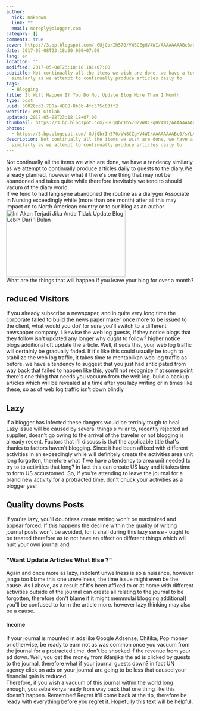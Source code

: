 ```yaml
---
author:
  nick: Unknown
  link: ""
  email: noreply@blogger.com
category: []
comments: true
cover: https://3.bp.blogspot.com/-GUjQbrIh570/VW8CZgHV4WI/AAAAAAAABc0/sYLAihhUM8g/s320/Screenshot_2.jpg
date: 2017-05-08T23:18:00.000+07:00
lang: en
location: ""
modified: 2017-05-08T23:18:18.181+07:00
subtitle: Not continually all the items we wish are done, we have a tendency
  similarly as we attempt to continually produce articles daily to
tags:
  - Blogging
title: It Will Happen If You Do Not Update Blog More Than 1 Month
type: post
uuid: 30026cd3-780a-4888-8b3b-4fc375c03ff2
webtitle: WMI Gitlab
updated: 2017-05-08T23:18:18+07:00
thumbnail: https://3.bp.blogspot.com/-GUjQbrIh570/VW8CZgHV4WI/AAAAAAAABc0/sYLAihhUM8g/s320/Screenshot_2.jpg
photos:
  - https://3.bp.blogspot.com/-GUjQbrIh570/VW8CZgHV4WI/AAAAAAAABc0/sYLAihhUM8g/s320/Screenshot_2.jpg
description: Not continually all the items we wish are done, we have a tendency
  similarly as we attempt to continually produce articles daily to
---
```


<div dir="ltr" style="text-align: left;" trbidi="on">Not continually all the items we wish are done, we have a tendency     similarly as we attempt to continually produce articles daily to guests to     the diary.We already planned, however what if there's one thing that may     not be abandoned and takes quite while therefore inevitably we tend to     should vacum of the diary world. <br>If we tend to had lang syne abandoned the routine as a diaryger Associate     in Nursing exceedingly while (more than one month) after all this may     impact on to North American country or to our blog as an author <br><a href="http://3.bp.blogspot.com/-GUjQbrIh570/VW8CZgHV4WI/AAAAAAAABc0/sYLAihhUM8g/s1600/Screenshot_2.jpg" rel="noopener noreferer nofollow">        <img alt="Ini Akan Terjadi Jika Anda Tidak Update Blog Lebih Dari 1 Bulan" border="0" height="181" src="https://3.bp.blogspot.com/-GUjQbrIh570/VW8CZgHV4WI/AAAAAAAABc0/sYLAihhUM8g/s320/Screenshot_2.jpg" title="It Will Happen If You Do Not Update Blog More Than 1 Month" width="320">    </a><br>What are the things that will happen if you leave your blog for over a     month? <br><h2>    <strong>reduced Visitors</strong></h2>If you already subscribe a newspaper, and in quite very long time the     corporate failed to build the news paper maker once more to be issued to     the client, what would you do? for sure you'll switch to a different     newspaper company. Likewise the web log guests, if they notice blogs that     they follow isn't updated any longer why ought to follow? higher notice     blogs additional oft update the article. Well, if suda this, your web log     traffic will certainly be gradually faded. If it's like this could usually     be tough to stabilize the web log traffic, it takes time to mentabilkan web     log traffic as before. we have a tendency to suggest that you just had     anticipated from way back that failed to happen like this, you'll not     recognize if at some point there's one thing that needs you vacuum from the     web log. build a backup articles which will be revealed at a time after you     lazy writing or in times like these, so as of web log traffic isn't down     blindly <br><h2>    <strong>Lazy</strong></h2>If a blogger has infected these dangers would be terribly tough to heal.     Lazy issue will be caused by several things similar to, recently rejected     ad supplier, doesn't go owing to the arrival of the traveler or not     blogging is already recent. Factors that i'll discuss is that the     applicable title that's thanks to factors haven't blogging. Since it had     been affixed with different activities in an exceedingly while will     definitely create the activities area unit long forgotten, therefore what     if we have a tendency to area unit needed to try to to activities that     long? in fact this can create US lazy and it takes time to form US     accustomed. So, if you're attending to leave the journal for a brand new     activity for a protracted time, don't chuck your activities as a blogger     yes! <br><h2>    Quality downs Posts </h2>If you're lazy, you'll doubtless create writing won't be maximized and     appear forced. If this happens the decline within the quality of writing     journal posts won't be avoided, for it shall during this lazy sense - ought     to be treated therefore as to not have an effect on different things which     will hurt your own journal and <br><h3>    "Want Update Articles What Else ?" </h3>Again and once more as lazy, indolent unwellness is so a nuisance, however     janga too blame this one unwellness, the time issue might even be the     cause. As I above, as a result of it's been affixed to or at home with     different activities outside of the journal can create all relating to the     journal to be forgotten, therefore don't blame if it might memmulai     blogging additional} you'll be confused to form the article more. however     lazy thinking may also be a cause. <br><h4>    Income </h4>If your journal is mounted in ads like Google Adsense, Chitika, Pop money     or otherwise, be ready to earn not as was common once you vacuum from the     journal for a protracted time. don't be shocked if the revenue from your ad     down. Well, you get the money from iklanjika the ad is clicked by guests to     the journal, therefore what if your journal guests down? in fact UN agency     click on ads on your journal are going to be less that caused your     financial gain is reduced. <br>Therefore, if you wish a vacuum of this journal within the world long     enough, you sebaikknya ready from way back that one thing like this doesn't     happen. Remember! Regret it'll come back at the tip, therefore be ready     with everything before you regret it. Hopefully this text will be helpful. </div><script>document.querySelectorAll("pre,code");
  pretext.forEach(function (el) {
    el.classList.toggle("notranslate", true);
  });</script><script>document.querySelectorAll("pre,code");
  pretext.forEach(function (el) {
    el.classList.toggle("notranslate", true);
  });</script><script>document.querySelectorAll("pre,code");
  pretext.forEach(function (el) {
    el.classList.toggle("notranslate", true);
  });</script>